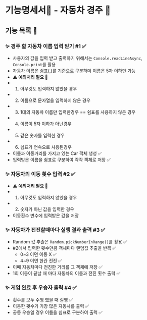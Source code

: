 # 기능명세서📜 - 자동차 경주 🚗 

## 기능 목록 📄

### ✨ 경주 할 자동차 이름 입력 받기 #1 ✅
 - 사용자의 값을 입력 받고 출력하기 위해서는 `Console.readLineAsync`, `Console.print`를 활용
 - 자동차 이름은 쉼표(,)를 기준으로 구분하며 이름은 5자 이하만 가능
 - **⚠️ 예외처리 필요 🚧**
  - 1. 아무것도 입력하지 않았을 경우 
  - 2. 이름으로 문자열을 입력하지 않은 경우 
  - 3. 1대의 자동차 이름만 입력한경우 == 쉼표를 사용하지 않은 경우
  - 4. 이름이 5자 이하가 아닌경우
  - 5. 같은 숫자를 입력한 경우 
  - 6. 쉼표가 연속으로 사용된경우 
 - 이름과 이동거리를 가지고 있는 Car 객체 생성 ✅
 - 입력받은 이름을 쉼표로 구분하여 각각 객체로 저장 ✅
### ✨ 자동차의 이동 횟수 입력 #2 ✅
 - **⚠️ 예외처리 필요 🚧**
  - 1. 아무것도 입력하지 않았을 경우
  - 2. 숫자가 아닌 값을 입력한 경우
 - 이동횟수 변수에 입력받은 값을 저장
### ✨ 자동차가 전진할때마다 실행 결과 출력 #3 ✅
 - Random 값 추출은 `Random.pickNumberInRange()`를 활용 ✅
 - #2에서 입력한 횟수만큼 객체마다 랜덤값 추출을 반복 ✅
   - 0~3 이면 이동 X ✅
   - 4~9 이면 한칸 전진 ✅
 - 이때 자동차마다 전진한 거리를 그 객체에 저장 ✅
 - 1회 이동이 끝날 때 마다 자동차의 이름과 전진 횟수 출력 ✅
### ✨ 게임 완료 후 우승자 출력 #4 ✅
- 횟수를 모두 수행 했을 때 실행 ✅
- 이동한 횟수가 가장 많은 자동차를 출력 ✅
- 공동 우승일 경우 이름을 쉼표로 구분하여 출력 ✅
